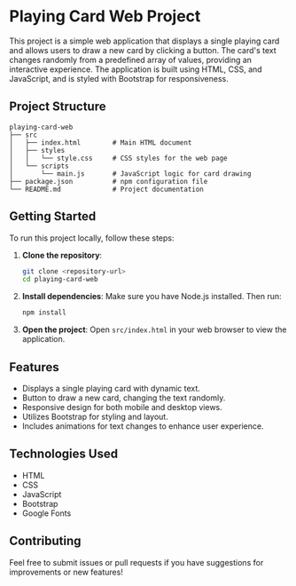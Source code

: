 # Playing Card Web Project

This project is a simple web application that displays a single playing card and allows users to draw a new card by clicking a button. The card's text changes randomly from a predefined array of values, providing an interactive experience. The application is built using HTML, CSS, and JavaScript, and is styled with Bootstrap for responsiveness.

## Project Structure

```
playing-card-web
├── src
│   ├── index.html        # Main HTML document
│   ├── styles
│   │   └── style.css     # CSS styles for the web page
│   └── scripts
│       └── main.js       # JavaScript logic for card drawing
├── package.json          # npm configuration file
└── README.md             # Project documentation
```

## Getting Started

To run this project locally, follow these steps:

1. **Clone the repository**:
   ```bash
   git clone <repository-url>
   cd playing-card-web
   ```

2. **Install dependencies**:
   Make sure you have Node.js installed. Then run:
   ```bash
   npm install
   ```

3. **Open the project**:
   Open `src/index.html` in your web browser to view the application.

## Features

- Displays a single playing card with dynamic text.
- Button to draw a new card, changing the text randomly.
- Responsive design for both mobile and desktop views.
- Utilizes Bootstrap for styling and layout.
- Includes animations for text changes to enhance user experience.

## Technologies Used

- HTML
- CSS
- JavaScript
- Bootstrap
- Google Fonts

## Contributing

Feel free to submit issues or pull requests if you have suggestions for improvements or new features!